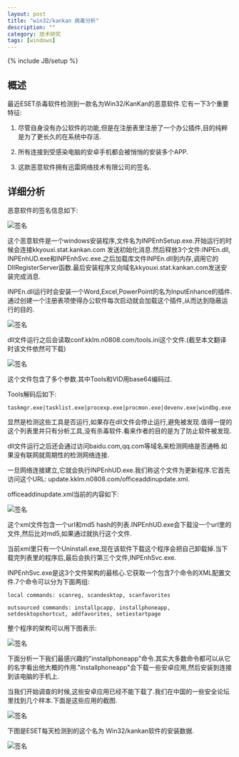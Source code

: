 ```yaml
---
layout: post
title: "win32/kankan 病毒分析"
description: ""
category: 技术研究
tags: [windows]
---
```

{% include JB/setup %}

## 概述 ##

最近ESET杀毒软件检测到一款名为Win32/KanKan的恶意软件.它有一下3个重要特征:

1. 尽管自身没有办公软件的功能,但是在注册表里注册了一个办公插件,目的纯粹是为了更长久的在系统中存活.

2. 所有连接到受感染电脑的安卓手机都会被悄悄的安装多个APP.

3. 这款恶意软件拥有迅雷网络技术有限公司的签名.

## 详细分析 ##

恶意软件的签名信息如下:

![签名]({{site.img_url}}xunlei1.png)

这个恶意软件是一个windows安装程序,文件名为INPEnhSetup.exe.开始运行的时候会连接kkyouxi.stat.kankan.com 发送初始化消息.然后释放3个文件:INPEn.dll, INPEnhUD.exe和INPEnhSvc.exe.之后加载库文件INPEn.dll到内存,调用它的 DllRegisterServer函数.最后安装程序又向域名kkyouxi.stat.kankan.com发送安装完成消息.

INPEn.dll运行时会安装一个Word,Excel,PowerPoint的名为InputEnhance的插件.通过创建一个注册表项使得办公软件每次启动就会加载这个插件,从而达到隐蔽运行的目的.

![签名]({{site.img_url}}xunlei2.png)

dll文件运行之后会读取conf.kklm.n0808.com/tools.ini这个文件.(截至本文翻译时该文件依然可下载)


![签名]({{site.img_url}}xunlei3.jpg)

这个文件包含了多个参数.其中Tools和VID用base64编码过.

Tools解码后如下:

	taskmgr.exe|tasklist.exe|procexp.exe|procmon.exe|devenv.exe|windbg.exe|filemon.exe|ollyice.exe|ollydbg.exe|processspy.exe|spyxx.exe|cv.exe|wireshark.exe

显然是检测这些工具是否运行,如果存在dll文件会停止运行,避免被发现.值得一提的这个列表里并只有分析工具,没有杀毒软件.看来作者的目的是为了防止软件被发现.

dll文件运行之后还会通过访问baidu.com,qq.com等域名来检测网络是否通畅.如果没有联网就周期性的检测网络连接.

一旦网络连接建立,它就会执行INPEnhUD.exe.我们称这个文件为更新程序.它首先访问这个URL: update.kklm.n0808.com/officeaddinupdate.xml.

officeaddinupdate.xml当前的内容如下:

![签名]({{site.img_url}}xunlei4.png)

这个xml文件包含一个url和md5 hash的列表.INPEnhUD.exe会下载没一个url里的文件,然后比对md5,如果通过就执行这个文件.

当前xml里只有一个Uninstall.exe,现在该软件下载这个程序会把自己卸载掉.当下载完列表里的程序后,最后会执行第三个文件,INPEnhSvc.exe.

INPEnhSvc.exe是这3个文件架构的最核心.它获取一个包含7个命令的XML配置文件.7个命令可以分为下面两组:

	local commands: scanreg, scandesktop, scanfavorites

	outsourced commands: installpcapp, installphoneapp, setdesktopshortcut, addfavorites, setiestartpage

整个程序的架构可以用下图表示:

![签名]({{site.img_url}}xunlei5.png)

下面分析一下我们最感兴趣的"installphoneapp"命令.其实大多数命令都可以从它的名字看出他大概的作用."installphoneapp"会下载一些安卓应用,然后安装到连接到该电脑的手机上.

当我们开始调查的时候,这些安卓应用已经不能下载了.我们在中国的一些安全论坛里找到几个样本.下面是这些应用的截图.


![签名]({{site.img_url}}xunlei6.png)

下图是ESET每天检测到的这个名为 Win32/kankan软件的安装数据.


![签名]({{site.img_url}}xunlei7.png)

